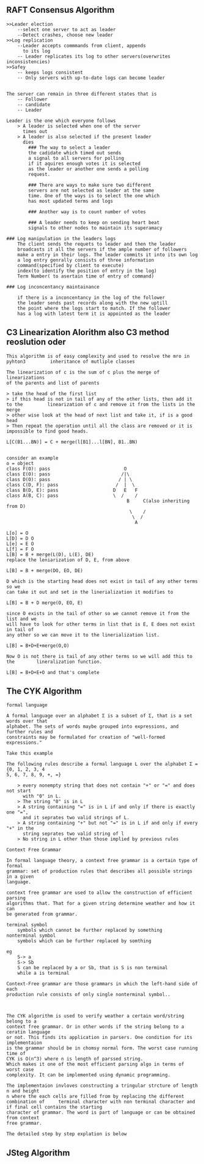 
## RAFT Consensus Algorithm
	>>Leader election
		--select one server to act as leader
		--Detect crashes, choose new leader
	>>Log replication
		--Leader accepts commmands from client, appends
		  to its log
		-- Leader replicates its log to other servers(overwrites inconsistencies)
	>>Safey
		-- keeps logs consistent
		-- Only servers with up-to-date logs can become leader

	
	The server can remain in three different states that is
		-- Follower
		-- candidate
		-- Leader
 
	Leader is the one which everyone follows
		> A leader is selected when one of the server 
		  times out 
		> A leader is also selected if the present leader
		  dies
			### The way to select a leader
			the cadidate which timed out sends
			a signal to all servers for polling 
			if it aquires enough votes it is selected
			as the leader or another one sends a polling 
			request.
			
			### There are ways to make sure two different 
			servers are not selected as leader at the same
			time. One of the ways is to select the one which 
			has most updated terms and logs

			### Another way is to count number of votes
			
			### A leader needs to keep on sending heart beat
			signals to other nodes to maintain its superamacy

	### Log manipulation in the leaders logs 
		The client sends the requets to leader and then the leader
		broadcasts it all the servers if the ample number of followers 
		make a entry in their logs. The leader commits it into its own log
		a log entry genrally consists of three information
		command(specified by client to execute)
		index(to identify the position of entry in the log)
		Term Number( to asertain time of entry of command)

	### Log inconcentancy maintainance
		
		if there is a inconcentancy in the log of the follower
		the leader sends past records along with the new uptill 
		the point where the logs start to match. If the follower 
		has a log with latest term it is appointed as the leader


## C3 Linearization Alorithm also C3 method reoslution oder


	This algorithm is of easy complexity and used to resolve the mro in pyhton3 		inheritance of mutliple classes
	
	The linearization of c is the sum of c plus the merge of linearizations
	of the parents and list of parents

	> take the head of the first list
	> if this head is not in tail of any of the other lists, then add it to the 		linearization of c and remove it from the lists in the merge
	> other wise look at the head of next list and take it, if is a good head
	> Then repeat the operation until all the class are removed or it is 
	impossible to find good heads.

	L[C(B1...BN)] = C + merge(l[B1]...l[BN], B1..BN)


	consider an example 
	o = object
	class F(O): pass                           O
	class E(O): pass                          /|\
	class D(O): pass                         / | \
	class C(D, F): pass                     /  |  \
	class B(D, E): pass                    D   E   F
	class A(B, C): pass                    \  /    /
                                                B     C(also inheriting from D)
                                                 \    /
                                                  \  /
                                                   A

	L[o] = O
	L[D] = D O
	L[e] = E O
	L[f] = F O
	L[B] = B + merge(L(D), L(E), DE)
	replace the leniarization of D, E, from above
	
	L[B] = B + merge(DO, EO, DE)

	D which is the starting head does not exist in tail of any other terms so we
	can take it out and set in the linerialization it modifies to

	L[B] = B + D merge(O, EO, E)
	
	since O exists in the tail of other so we cannot remove it from the list and we
	will have to look for other terms in list that is E, E does not exist in tail of 
	any other so we can move it to the linerialization list. 

	L[B] = B+D+E+merge(O,O) 

	Now O is not there is tail of any other terms so we will add this to the 		lineralization function.

	L[B] = B+D+E+O and that's complete


## The CYK Algorithm

	formal language

	A formal language over an alphabet Σ is a subset of Σ, that is a set words over that
	alphabet. The sets of words maybe grouped into expressions, and further rules and 
	constraints may be formulated for creation of "well-formed expressions."

	Take this example
	
	The following rules describe a formal language L over the alphabet Σ = {0, 1, 2, 3, 4
	5, 6, 7, 8, 9, +, =}

		> every nonempty string that does not contain "+" or "=" and does not start
		  with "0" in L.
		> The string "0" is in L
		> A string containing "=" is in L if and only if there is exactly one "=",
		  and it seprates two valid strings of L.
		> A string containing "+" but not "=" is in L if and only if every "+" in the
		  string seprates two valid string of l
		> No string in L other than those implied by previous rules

	Context Free Grammar
			
	In formal language theory, a context free grammar is a certain type of formal
	grammar: set of production rules that describes all possible strings in a given
	language.
	
	context free grammar are used to allow the construction of efficient parsing
	algorithms that. That for a given string determine weather and how it can 
	be generated from grammar.

	terminal symbol 
		symbols which cannot be further replaced by something
	nonterminal symbol
		symbols which can be further replaced by somthing
	
	eg  
		S-> a
		S-> Sb
		S can be replaced by a or Sb, that is S is non terminal
		while a is terminal

	Context-Free grammar are those grammars in which the left-hand side of each
	production rule consists of only single nonterminal symbol..

	

	The CYK algorithm is used to verify weather a certain word/string belong to a
	context free grammar. Or in other words if the string belong to a ceratin language
	or not. This finds its application in parsers. One condition for its implementaion 
	is the grammar should be in chomsy normal form. The worst case running time of 
	CYK is O(n^3) where n is length of parssed string.
	Which makes it one of the most efficient parsing algo in terms of worst case
	complexity. It can be implemented using dynamic programming.

	The implementaion invloves constructing a tringular strcture of length n and height
	n where the each cells are filled from by replacing the different combination of 	 terminal character with non terminal character and if final cell contains the starting
	character of grammar. The word is part of language or can be obtained from context
	free grammar. 

	The detailed step by step explation is below

## JSteg Algorithm

	


	









